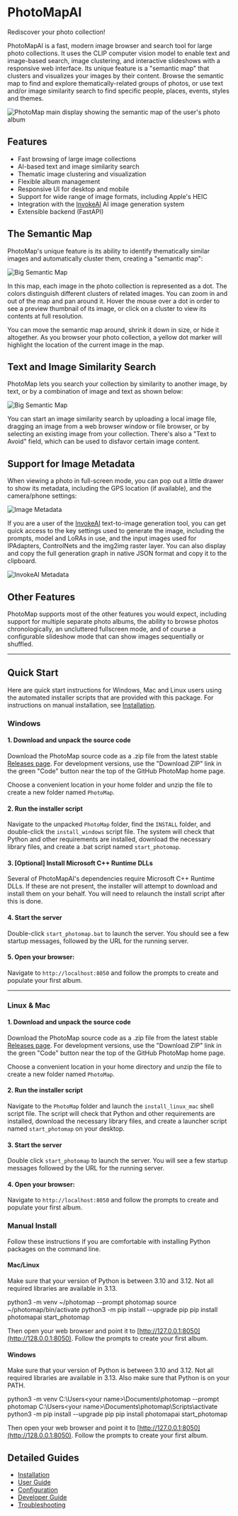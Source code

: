 # PhotoMapAI

Rediscover your photo collection!

PhotoMapAI is a fast, modern image browser and search tool for large photo collections. It uses the CLIP computer vision model to enable text and image-based search, image clustering, and interactive slideshows with a responsive web interface. Its unique feature is a "semantic map" that clusters and visualizes your images by their content. Browse the semantic map to find and explore thematically-related groups of photos, or use text and/or image similarity search to find specific people, places, events, styles and themes.

 <img src="https://github.com/lstein/PhotoMapAI/blob/master/docs/img/photomap_intro.png?raw=true" alt="PhotoMap main display showing the semantic map of the user's photo album">

## Features
- Fast browsing of large image collections
- AI-based text and image similarity search
- Thematic image clustering and visualization
- Flexible album management
- Responsive UI for desktop and mobile
- Support for wide range of image formats, including Apple's HEIC
- Integration with the <a href="https://github.com/invoke-ai/InvokeAI">InvokeAI</a> AI image generation system
- Extensible backend (FastAPI)

## The Semantic Map

PhotoMap's unique feature is its ability to identify thematically similar images and automatically cluster them, creating a "semantic map":

<img src="https://github.com/lstein/PhotoMapAI/blob/master/docs/img/photomap_big_semantic_map.png?raw=true" alt="Big Semantic Map" class="img-hover-zoom">

In this map, each image in the photo collection is represented as a dot. The colors distinguish different clusters of related images. You can zoom in and out of the map and pan around it. Hover the mouse over a dot in order to see a preview thumbnail of its image, or click on a cluster to view its contents at full resolution.

You can move the semantic map around, shrink it down in size, or hide it altogether. As you browser your photo collection, a yellow dot marker will highlight the location of the current image in the map.

## Text and Image Similarity Search

PhotoMap lets you search your collection by similarity to another image, by text, or by a combination of image and text as shown below:

<img src="https://github.com/lstein/PhotoMapAI/blob/master/docs/img/photomap_search_interface.png?raw=true" alt="Big Semantic Map" class="img-hover-zoom">

You can start an image similarity search by uploading a local image file, dragging an image from a web browser window or file browser, or by selecting an existing image from your collection. There's also a "Text to Avoid" field, which can be used to disfavor certain image content.

## Support for Image Metadata

When viewing a photo in full-screen mode, you can pop out a little drawer to show its metadata, including the GPS location (if available), and the camera/phone settings:

<img src="https://github.com/lstein/PhotoMapAI/blob/master/docs/img/photomap_metadata.png?raw=true" alt="Image Metadata" class="img-hover-zoom">

If you are a user of the [InvokeAI](https://github.com/invoke-ai/InvokeAI) text-to-image generation tool, you can get quick access to the key settings used to generate the image, including the prompts, model and LoRAs in use, and the input images used for IPAdapters, ControlNets and the img2img raster layer. You can also display and copy the full generation graph in native JSON format and copy it to the clipboard.

<img src="https://github.com/lstein/PhotoMapAI/blob/master/docs/img/photomap_invokeai.png?raw=true" alt="InvokeAI Metadata" class="img-hover-zoom">

## Other Features

PhotoMap supports most of the other features you would expect, including support for multiple separate photo albums, the ability to browse photos chronologically, an uncluttered fullscreen mode, and of course a configurable slideshow mode that can show images sequentially or shuffled.

---

## Quick Start

Here are quick start instructions for Windows, Mac and Linux users using the automated installer scripts that are provided with this package. For instructions on manual installation, see [Installation](https://lstein.github.io/PhotoMapAI/installation/). 

### Windows

#### 1. Download and unpack the source code

Download the PhotoMap source code as a .zip file from the latest stable [Releases page](https://github.com/lstein/PhotoMapAI/releases). For development versions, use the "Download ZIP" link in the green "Code" button near the top of the GitHub PhotoMap home page.

Choose a convenient location in your home folder and unzip the file to create a new folder named `PhotoMap`.

#### 2. Run the installer script

Navigate to the unpacked `PhotoMap` folder, find the `INSTALL` folder, and double-click the `install_windows` script file. The system will check that Python and other requirements are installed, download the necessary library files, and create a .bat script named `start_photomap`.

#### 3. [Optional] Install Microsoft C++ Runtime DLLs

Several of PhotoMapAI's dependencies require Microsoft
C++ Runtime DLLs. If these are not present, the installer will
attempt to download and install them on your behalf. You will need to relaunch the install script after this is done.

#### 4. Start the server

Double-click `start_photomap.bat` to launch the server. You should see a few startup messages, followed by the URL for the running server. 


#### 5. **Open your browser:**  
   Navigate to `http://localhost:8050` and follow the prompts to create and populate your first album.

---

### Linux & Mac

#### 1. Download and unpack the source code

Download the PhotoMap source code as a .zip file from the latest stable [Releases page](https://github.com/lstein/PhotoMapAI/releases). For development versions, use the "Download ZIP" link in the green "Code" button near the top of the GitHub PhotoMap home page.

Choose a convenient location in your home directory and unzip the file to create a new folder named `PhotoMap`.

#### 2. Run the installer script

Navigate to the `PhotoMap` folder and launch the `install_linux_mac` shell script file. The script will check that Python and other requirements are installed, download the necessary library files, and create a launcher script named `start_photomap` on your desktop.

#### 3. Start the server

Double click `start_photomap` to launch the server. You will see a few startup messages followed by the URL for the running server.

#### 4. **Open your browser:**  
   Navigate to `http://localhost:8050` and follow the prompts to create and populate your first album.


### Manual Install

Follow these instructions if you are comfortable with installing Python packages on the command line.

#### Mac/Linux

Make sure that your version of Python is between 3.10 and 3.12. Not all required libraries are available in 3.13.

   python3 -m venv ~/photomap --prompt photomap
   source ~/photomap/bin/activate
   python3 -m pip install --upgrade pip
   pip install photomapai
   start_photomap

Then open your web browser and point it to [http://127.0.0.1:8050](http://128.0.0.1:8050). Follow the prompts to create your first album.

#### Windows

Make sure that your version of Python is between 3.10 and 3.12. Not all required libraries are available in 3.13. Also make sure that Python is on your PATH.

   python3 -m venv C:\Users\<your name>\Documents\photomap --prompt photomap
   C:\Users\<your name>\Documents\photomap\Scripts\activate
   python3 -m pip install --upgrade pip
   pip install photomapai
   start_photomap

Then open your web browser and point it to [http://127.0.0.1:8050](http://128.0.0.1:8050). Follow the prompts to create your first album.

## Detailed Guides
- [Installation](https://lstein.github.io/PhotoMapAI/installation/)
- [User Guide](https://lstein.github.io/PhotoMapAI/user-guide/basic-usage/)
- [Configuration](https://lstein.github.io/PhotoMapAI/user-guide/configuration/)
- [Developer Guide](https://lstein.github.io/PhotoMapAI/developer/architecture.md)
- [Troubleshooting](https://lstein.github.io/PhotoMapAI/)
